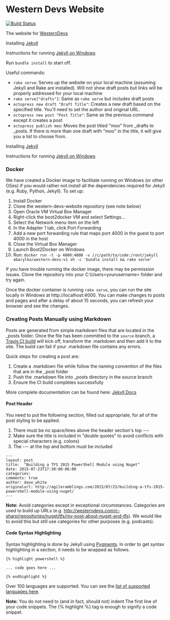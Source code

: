 # Western Devs Website

[![Build Status](https://travis-ci.org/westerndevs/western-devs-website.png)](https://travis-ci.org/westerndevs/western-devs-website)

The website for [WesternDevs](http://www.westerndevs.com)

Installing [Jekyll](http://jekyllrb.com/docs/installation/)

Instructions for running [Jekyll on Windows](http://jekyll-windows.juthilo.com/)

Run `bundle install` to start off.

Useful commands:

* `rake serve`: Serves up the website on your local machine (assuming Jekyll and Rake are installed). Will not show draft posts but links will be properly addressed for your local machine
* `rake serve["drafts"]`: Same as `rake serve` but includes draft posts
* `octopress new draft "Draft Title"`: Creates a new draft based on the specified title. You'll need to set the author and original URL.
* `octopress new post "Post Title"`: Same as the previous command except it creates a post
* `octopress publish moo`: Moves the post titled "moo" from _drafts to _posts. If there is more than one draft with "moo" in the title, it will give you a list to choose from.

Installing [Jekyll](http://jekyllrb.com/docs/installation/)

Instructions for running [Jekyll on Windows](http://jekyll-windows.juthilo.com/)

### Docker

We have created a Docker image to facilitate running on Windows (or other OSes) if you would rather not install all the dependencies required for Jekyll (e.g. Ruby, Python, Jekyll). To set up:

1. Install Docker
2. Clone the western-devs-website repository (see note below)
3. Open Oracle VM Virtual Box Manager
4. Right-click the boot2docker VM and select Settings...
5. Select the Network menu item on the left
6. In the Adapter 1 tab, click Port Forwarding
7. Add a new port forwarding rule that maps port 4000 in the guest to port 4000 in the host
8. Close the Virtual Box Manager
9. Launch Boot2Docker on Windows
10. Run: `docker run -t -p 4000:4000 -v //c/path/to/code:/root/jekyll abarylko/western-devs:v1 sh -c 'bundle install && rake serve'`

If you have trouble running the docker image, there may be permission issues. Clone the repository into your C:\Users\<yourusername> folder and try again.

Once the docker container is running `rake serve`, you can run the site locally in Windows at http://localhost:4000. You can make changes to posts and pages and after a delay of about 15 seconds, you can refresh your browser and see the changes.

### Creating Posts Manually using Markdown

Posts are generated from simple markdown files that are located in the _posts folder. Once the file has been committed to the `source` branch, a [Travis CI build](https://travis-ci.org/westerndevs/western-devs-website/) will kick off, transform the .markdown and then add it to the site. The build can fail if your .markdown file contains any errors.

Quick steps for creating a post are:  

1. Create a .markdown file while follow the naming convention of the files that are in the _post folder
2. Push the .markdown file into _posts directory in the source branch
3. Ensure the CI build completes successfully

More complete documentation can be found here: [Jekyll Docs](http://jekyllrb.com/docs/posts/)

#### Post Header
You need to put the following section, filled out appropriate, for all of the post styling to be applied.

1. There must be no space/lines above the header section's top ---
2. Make sure the title is included in "double quotes" to avoid conflicts with special characters (e.g. colons)
3. The --- at the top and bottom must be included

```
---
layout: post
title:  "Building a TFS 2015 PowerShell Module using Nuget"
date: 2015-07-23T17:30:00-06:00
categories:
comments: true
author: dave_white
originalurl: http://agileramblings.com/2015/07/23/building-a-tfs-2015-powershell-module-using-nuget/
---
```

**Note:** Avoid categories except in exceptional circumstances. Categories are used to build up URLs (e.g. http://westerndevs.com/c-sharp/repositories/nuget/tfs/my-post-about-nuget-and-tfs). We would like to avoid this but still use categories for other purposes (e.g. podcasts).


#### Code Syntax Highlighting

Syntax highlighting is done by Jekyll using [Pygments](http://pygments.org). In order to get syntax highlighting in a section, it needs to be wrapped as follows.

```
{% highlight powershell %}

... code goes here ...

{% endhighlight %}
```

Over 100 languages are supported. You can see the [list of supported languages here](http://pygments.org/languages/).

**Note:** You do not need to (and in fact, should not) indent The first line of your code snippets. The {% highlight %} tag is enough to signify a code snippet.
